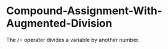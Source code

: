 # Compound-Assignment-With-Augmented-Division

The /= operator divides a variable by another number.
